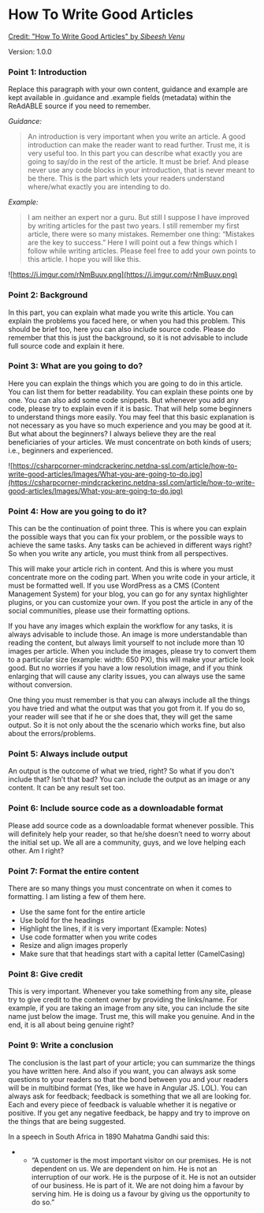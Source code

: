 
# How To Write Good Articles


[Credit: "How To Write Good Articles" by *Sibeesh Venu*](https://www.c-sharpcorner.com/article/how-to-write-good-articles/)

Version: 1.0.0

### Point 1: Introduction


Replace this paragraph with your own content, guidance and example are kept available in .guidance and .example fields (metadata) within the ReAdABLE source if you need to remember.

*Guidance:*

>An introduction is very important when you write an article. A good introduction can make the reader want to read further. Trust me, it is very useful too. In this part you can describe what exactly you are going to say/do in the rest of the article. It must be brief. And please never use any code blocks in your introduction, that is never meant to be there. This is the part which lets your readers understand where/what exactly you are intending to do.  

*Example:*

>I am neither an expert nor a guru. But still I suppose I have improved by writing articles for the past two years. I still remember my first article, there were so many mistakes. Remember one thing: “Mistakes are the key to success.” Here I will point out a few things which I follow while writing articles. Please feel free to add your own points to this article. I hope you will like this.


![https://i.imgur.com/rNmBuuv.png](https://i.imgur.com/rNmBuuv.png)
                    

### Point 2: Background


In this part, you can explain what made you write this article. You can explain the problems you faced here, or when you had this problem. This should be brief too, here you can also include source code. Please do remember that this is just the background, so it is not advisable to include full source code and explain it here.


### Point 3: What are you going to do?


Here you can explain the things which you are going to do in this article. You can list them for better readability. You can explain these points one by one. You can also add some code snippets. But whenever you add any code, please try to explain even if it is basic. That will help some beginners to understand things more easily. You may feel that this basic explanation is not necessary as you have so much experience and you may be good at it. But what about the beginners? I always believe they are the real beneficiaries of your articles. We must concentrate on both kinds of users; i.e., beginners and experienced.

![https://csharpcorner-mindcrackerinc.netdna-ssl.com/article/how-to-write-good-articles/Images/What-you-are-going-to-do.jpg](https://csharpcorner-mindcrackerinc.netdna-ssl.com/article/how-to-write-good-articles/Images/What-you-are-going-to-do.jpg)
                    

### Point 4: How are you going to do it?


This can be the continuation of point three. This is where you can explain the possible ways that you can fix your problem, or the possible ways to achieve the same tasks. Any tasks can be achieved in different ways right? So when you write any article, you must think from all perspectives.

This will make your article rich in content. And this is where you must concentrate more on the coding part. When you write code in your article, it must be formatted well. If you use WordPress as a CMS (Content Management System) for your blog, you can go for any syntax highlighter plugins, or you can customize your own. If you post the article in any of the social communities, please use their formatting options.

If you have any images which explain the workflow for any tasks, it is always advisable to include those. An image is more understandable than reading the content, but always limit yourself to not include more than 10 images per article. When you include the images, please try to convert them to a particular size (example: width: 650 PX), this will make your article look good. But no worries if you have a low resolution image, and if you think enlarging that will cause any clarity issues, you can always use the same without conversion.

One thing you must remember is that you can always include all the things you have tried and what the output was that you got from it. If you do so, your reader will see that if he or she does that, they will get the same output. So it is not only about the the scenario which works fine, but also about the errors/problems.


### Point 5: Always include output


An output is the outcome of what we tried, right? So what if you don't include that? Isn’t that bad? You can include the output as an image or any content. It can be any result set too.


### Point 6: Include source code as a downloadable format


Please add source code as a downloadable format whenever possible. This will definitely help your reader, so that he/she doesn’t need to worry about the initial set up. We all are a community, guys, and we love helping each other. Am I right?


### Point 7: Format the entire content


There are so many things you must concentrate on when it comes to formatting. I am listing a few of them here.

- Use the same font for the entire article
- Use bold for the headings
- Highlight the lines, if it is very important (Example: Notes)
- Use code formatter when you write codes
- Resize and align images properly
- Make sure that that headings start with a capital letter (CamelCasing)


### Point 8: Give credit


This is very important. Whenever you take something from any site, please try to give credit to the content owner by providing the links/name. For example, if you are taking an image from any site, you can include the site name just below the image. Trust me, this will make you genuine. And in the end, it is all about being genuine right?


### Point 9: Write a conclusion


The conclusion is the last part of your article; you can summarize the things you have written here. And also if you want, you can always ask some questions to your readers so that the bond between you and your readers will be in multibind format (Yes, like we have in Angular JS. LOL). You can always ask for feedback; feedback is something that we all are looking for. Each and every piece of feedback is valuable whether it is negative or positive. If you get any negative feedback, be happy and try to improve on the things that are being suggested.

In a speech in South Africa in 1890 Mahatma Gandhi said this:

* * “A customer is the most important visitor on our premises. He is not dependent on us. We are dependent on him. He is not an interruption of our work. He is the purpose of it. He is not an outsider of our business. He is part of it. We are not doing him a favour by serving him. He is doing us a favour by giving us the opportunity to do so.”

